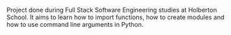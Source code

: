 Project done during Full Stack Software Engineering studies at Holberton School. It aims to learn how to import functions, how to create modules and how to use command line arguments in Python.
